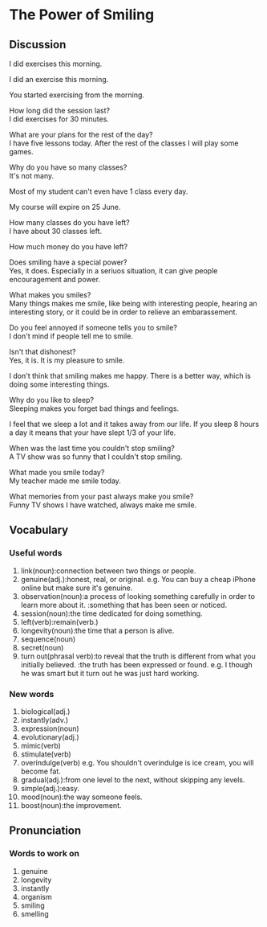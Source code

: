 # The Power of Smiling
## Discussion

I did exercises this morning.  

I did an exercise this morning.  

You started exercising from the morning.  

How long did the session last?  
I did exercises for 30 minutes.  

What are your plans for the rest of the day?  
I have five lessons today. After the rest of the classes I will play some games.  

Why do you have so many classes?  
It's not many. 

Most of my student can't even have 1 class every day.    

My course will expire on 25 June.  

How many classes do you have left?  
I have about 30 classes left.  

How much money do you have left?  

Does smiling have a special power?  
Yes, it does. Especially in a seriuos situation, it can give people encouragement and power.  

What makes you smiles?  
Many things makes me smile, like being with interesting people, hearing an interesting story, or it could be in order to relieve an embarassement.  

Do you feel annoyed if someone tells you to smile?  
I don't mind if people tell me to smile.  

Isn't that dishonest?  
Yes, it is. It is my pleasure to smile.  

I don't think that smiling makes me happy. There is a better way, which is doing some interesting things.  

Why do you like to sleep?  
Sleeping makes you forget bad things and feelings.  

I feel that we sleep a lot and it takes away from our life. If you sleep 8 hours a day it means that your have slept 1/3 of your life.  

When was the last time you couldn't stop smiling?  
A TV show was so funny that I couldn't stop smiling.  

What made you smile today?  
My teacher made me smile today.  

What memories from your past always make you smile?  
Funny TV shows I have watched, always make me smile.  

## Vocabulary
### Useful words
1. link(noun):connection between two things or people.
1. genuine(adj.):honest, real, or original. e.g. You can buy a cheap iPhone online but make sure it's genuine.
1. observation(noun):a process of looking something carefully in order to learn more about it. :something that has been seen or noticed.
1. session(noun):the time dedicated for doing something.
1. left(verb):remain(verb.)
1. longevity(noun):the time that a person is alive.
1. sequence(noun)
1. secret(noun)
1. turn out(phrasal verb):to reveal that the truth is different from what you initially believed. :the truth has been expressed or found. e.g. I though he was smart but it turn out he was just hard working.

### New words
1. biological(adj.)
1. instantly(adv.)
1. expression(noun)
1. evolutionary(adj.)
1. mimic(verb)
1. stimulate(verb)
1. overindulge(verb) e.g. You shouldn't overindulge is ice cream, you will become fat.
1. gradual(adj.):from one level to the next, without skipping any levels.
1. simple(adj.):easy.
1. mood(noun):the way someone feels.
1. boost(noun):the improvement.

## Pronunciation
### Words to work on
1. genuine
1. longevity
1. instantly
1. organism
1. smiling
1. smelling
